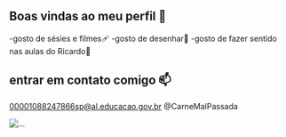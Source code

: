 ## Boas vindas ao meu perfil 🖤

-gosto de sésies e filmes🩹 
-gosto de desenhar🎱
-gosto de fazer sentido nas aulas do Ricardo🧠

## entrar em contato comigo 📫

00001088247866sp@al.educacao.gov.br
@CarneMalPassada


![...](https://media.tenor.com/l_Wf9zduGPAAAAAM/naruto-itachi.gif)
